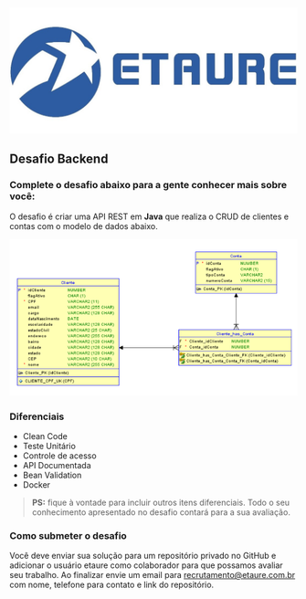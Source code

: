 
![](logo_etaure.jpeg)

## Desafio Backend
### Complete o desafio abaixo para a gente conhecer mais sobre você:

O desafio é criar uma API REST em **Java** que realiza o CRUD de clientes e contas com o modelo de dados abaixo. 

![](modelo-dados.png)


### Diferenciais
- Clean Code
- Teste Unitário
- Controle de acesso
- API Documentada
- Bean Validation
- Docker

> **PS:** fique à vontade para incluir outros itens diferenciais. Todo o seu conhecimento apresentado no desafio contará para a sua avaliação.

### Como submeter o desafio
Você deve enviar sua solução para um repositório privado no GitHub e adicionar o usuário etaure como colaborador para que possamos avaliar seu trabalho.
Ao finalizar envie um email para recrutamento@etaure.com.br com nome, telefone para contato e link do repositório.
